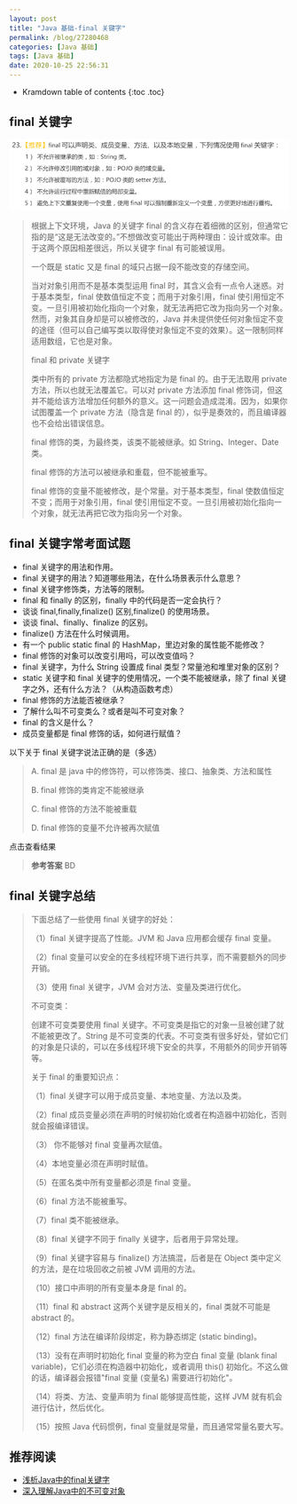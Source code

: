 ```yaml
---
layout: post
title: "Java 基础-final 关键字"
permalink: /blog/27280468
categories: [Java 基础]
tags: [Java 基础]
date: 2020-10-25 22:56:31
---
```


* Kramdown table of contents
{:toc .toc}
## final 关键字

![image-20201026131915939](../assets/post-list/img/image-20201026131915939.png)

> 根据上下文环境，Java 的关键字 final 的含义存在着细微的区别，但通常它指的是“这是无法改变的。”不想做改变可能出于两种理由：设计或效率。由于这两个原因相差很远，所以关键字 final 有可能被误用。
>
> <font>一个既是 static 又是 final 的域只占据一段不能改变的存储空间。</font>
>
> 当对对象引用而不是基本类型运用 final 时，其含义会有一点令人迷惑。<font>对于基本类型，final 使数值恒定不变；而用于对象引用，final 使引用恒定不变。一旦引用被初始化指向一个对象，就无法再把它改为指向另一个对象。</font>然而，对象其自身却是可以被修改的，Java 并未提供使任何对象恒定不变的途径（但可以自己编写类以取得使对象恒定不变的效果）。这一限制同样适用数组，它也是对象。
>
> <font>final 和 private 关键字</font>
>
> 类中所有的 private 方法都隐式地指定为是 final 的。由于无法取用 private 方法，所以也就无法覆盖它。可以对 private 方法添加 final 修饰词，但这并不能给该方法增加任何额外的意义。这一问题会造成混淆。因为，如果你试图覆盖一个 private 方法（隐含是 final 的），似乎是奏效的，而且编译器也不会给出错误信息。
>
> final 修饰的类，为最终类，该类不能被继承。如 String、Integer、Date 类。
>
> final 修饰的方法可以被继承和重载，但不能被重写。      
>
> final 修饰的变量不能被修改，是个常量。对于基本类型，final 使数值恒定不变；而用于对象引用，final 使引用恒定不变。一旦引用被初始化指向一个对象，就无法再把它改为指向另一个对象。

## final 关键字常考面试题

- final 关键字的用法和作用。
- final 关键字的用法？知道哪些用法，在什么场景表示什么意思？
- final 关键字修饰类，方法等的限制。
- final 和 finally 的区别，finally 中的代码是否一定会执行？
- 谈谈 final,finally,finalize() 区别,finalize() 的使用场景。
- 谈谈 final、finally、finalize 的区别。
- finalize() 方法在什么时候调用。
- 有一个 public static final 的 HashMap，里边对象的属性能不能修改？
- final 修饰的对象可以改变引用吗，可以改变值吗？
- final 关键字，为什么 String 设置成 final 类型？常量池和堆里对象的区别？
- static 关键字和 final 关键字的使用情况，一个类不能被继承，除了 final 关键字之外，还有什么方法？（从构造函数考虑）
- final 修饰的方法能否被继承？
- 了解什么叫不可变类么？或者是叫不可变对象？
- final 的含义是什么？
- 成员变量都是 final 修饰的话，如何进行赋值？

以下关于 final 关键字说法正确的是（多选）

> A. final 是 java 中的修饰符，可以修饰类、接口、抽象类、方法和属性
>
> B. final 修饰的类肯定不能被继承
>
> C. final 修饰的方法不能被重载
>
> D. final 修饰的变量不允许被再次赋值

<a class="button show-hidden">点击查看结果</a>

<div class="hidden">
<blockquote><p><b>参考答案</b>
BD
</p></blockquote>
</div>

## final 关键字总结

> <font>下面总结了一些使用 final 关键字的好处：</font>
>
> （1）final 关键字提高了性能。JVM 和 Java 应用都会缓存 final 变量。
>
> （2）final 变量可以安全的在多线程环境下进行共享，而不需要额外的同步开销。
>
> （3）使用 final 关键字，JVM 会对方法、变量及类进行优化。
>
> <font>不可变类：</font>
>
> 创建不可变类要使用 final 关键字。不可变类是指它的对象一旦被创建了就不能被更改了。String 是不可变类的代表。不可变类有很多好处，譬如它们的对象是只读的，可以在多线程环境下安全的共享，不用额外的同步开销等等。
>
> <font>关于 final 的重要知识点：</font>
>
> （1）final 关键字可以用于成员变量、本地变量、方法以及类。
>
> （2）final 成员变量必须在声明的时候初始化或者在构造器中初始化，否则就会报编译错误。
>
> （3） 你不能够对 final 变量再次赋值。
>
> （4）本地变量必须在声明时赋值。
>
> （5）在匿名类中所有变量都必须是 final 变量。
>
> （6）final 方法不能被重写。
>
> （7）final 类不能被继承。
>
> （8）final 关键字不同于 finally 关键字，后者用于异常处理。
>
> （9）final 关键字容易与 finalize() 方法搞混，后者是在 Object 类中定义的方法，是在垃圾回收之前被 JVM 调用的方法。
>
> （10）接口中声明的所有变量本身是 final 的。
>
> （11）final 和 abstract 这两个关键字是反相关的，final 类就不可能是 abstract 的。
>
> （12）final 方法在编译阶段绑定，称为静态绑定 (static binding)。
>
> （13）没有在声明时初始化 final 变量的称为空白 final 变量 (blank final variable)，它们必须在构造器中初始化，或者调用 this() 初始化。不这么做的话，编译器会报错"final 变量 (变量名) 需要进行初始化"。
>
> （14）将类、方法、变量声明为 final 能够提高性能，这样 JVM 就有机会进行估计，然后优化。
>
> （15）按照 Java 代码惯例，final 变量就是常量，而且通常常量名要大写。

## 推荐阅读

- [浅析Java中的final关键字](https://www.cnblogs.com/dolphin0520/p/3736238.html)
- [深入理解Java中的不可变对象](https://www.cnblogs.com/dolphin0520/p/10693891.html)
